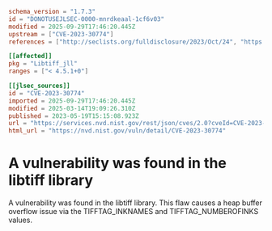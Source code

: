 ```toml
schema_version = "1.7.3"
id = "DONOTUSEJLSEC-0000-mnrdkeaal-1cf6v03"
modified = 2025-09-29T17:46:20.445Z
upstream = ["CVE-2023-30774"]
references = ["http://seclists.org/fulldisclosure/2023/Oct/24", "https://access.redhat.com/security/cve/CVE-2023-30774", "https://bugzilla.redhat.com/show_bug.cgi?id=2187139", "https://gitlab.com/libtiff/libtiff/-/issues/463", "https://security.netapp.com/advisory/ntap-20230703-0002/", "https://support.apple.com/kb/HT213984", "http://seclists.org/fulldisclosure/2023/Oct/24", "https://access.redhat.com/security/cve/CVE-2023-30774", "https://bugzilla.redhat.com/show_bug.cgi?id=2187139", "https://gitlab.com/libtiff/libtiff/-/issues/463", "https://security.netapp.com/advisory/ntap-20230703-0002/", "https://support.apple.com/kb/HT213984"]

[[affected]]
pkg = "Libtiff_jll"
ranges = ["< 4.5.1+0"]

[[jlsec_sources]]
id = "CVE-2023-30774"
imported = 2025-09-29T17:46:20.445Z
modified = 2025-03-14T19:09:26.310Z
published = 2023-05-19T15:15:08.923Z
url = "https://services.nvd.nist.gov/rest/json/cves/2.0?cveId=CVE-2023-30774"
html_url = "https://nvd.nist.gov/vuln/detail/CVE-2023-30774"
```

# A vulnerability was found in the libtiff library

A vulnerability was found in the libtiff library. This flaw causes a heap buffer overflow issue via the TIFFTAG_INKNAMES and TIFFTAG_NUMBEROFINKS values.

